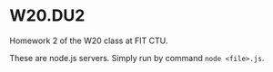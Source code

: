 # W20.DU2
Homework 2 of the W20 class at FIT CTU.

These are node.js servers. Simply run by command `node <file>.js`.
